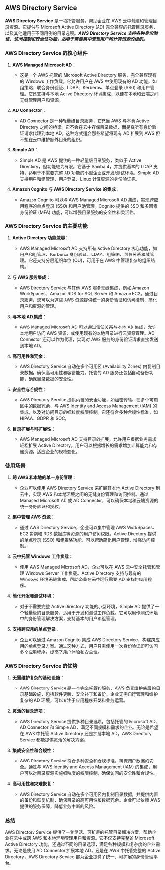 ## AWS Directory Service

**AWS Directory Service** 是一项托管服务，帮助企业在 AWS 云中创建和管理目录资源。它提供与 Microsoft Active Directory (AD) 完全兼容的托管目录服务，以及其他适用于不同用例的目录选项。***AWS Directory Service 支持各种身份验证、访问控制和安全性功能，适用于需要集中管理用户和计算资源的组织。***

### AWS Directory Service 的核心组件

1. **AWS Managed Microsoft AD**：
   - 这是一个 AWS 托管的 Microsoft Active Directory 服务，完全兼容现有的 Windows 工作负载。它允许用户在 AWS 中使用现有的 AD 功能，如组策略、联合身份验证、LDAP、Kerberos、单点登录 (SSO) 和用户管理。它还支持与本地 Active Directory 环境集成，以便在本地和云端之间无缝管理用户和资源。

2. **AD Connector**：
   - AD Connector 是一种轻量级目录服务，它充当 AWS 与本地 Active Directory 之间的桥梁。它不会在云中存储目录数据，而是将所有身份验证请求代理到本地 AD。这种方式适合那些希望将现有 AD 扩展到 AWS 但不想在云中维护额外目录的组织。

3. **Simple AD**：
   - Simple AD 是 AWS 提供的一种轻量级目录服务，类似于 Active Directory，但功能较为有限。它基于 Samba 4，并提供基本的 LDAP 支持，适用于不需要完整 AD 功能的小型企业或开发/测试环境。Simple AD 支持用户和组管理、用户登录、Linux 计算资源的身份验证等。

4. **Amazon Cognito 与 AWS Directory Service 的集成**：
   - Amazon Cognito 可以与 AWS Managed Microsoft AD 集成，实现跨应用程序的单点登录 (SSO) 和用户池管理。Cognito 提供的 SSO 和多因素身份验证 (MFA) 功能，可以增强目录服务的安全性和灵活性。

### AWS Directory Service 的主要功能

1. **Active Directory 功能兼容**：
   - AWS Managed Microsoft AD 支持所有 Active Directory 核心功能，如用户和组管理、Kerberos 身份验证、LDAP、组策略、信任关系和域管理。它还支持分层组织单位 (OU)，可用于在 AWS 中管理复杂的组织结构。

2. **与 AWS 服务集成**：
   - AWS Directory Service 与其他 AWS 服务无缝集成，例如 Amazon WorkSpaces、Amazon RDS for SQL Server 和 Amazon EC2。通过目录服务，您可以为这些 AWS 资源提供统一的身份验证和访问控制，简化用户和资源的管理。

3. **与本地 AD 集成**：
   - AWS Managed Microsoft AD 可以通过信任关系与本地 AD 集成，允许本地用户访问 AWS 资源，或使用现有的本地目录进行云资源管理。AD Connector 还可以作为代理，实现对 AWS 服务的身份验证请求直接发送到本地 AD。

4. **高可用性和冗余**：
   - AWS Directory Service 自动在多个可用区 (Availability Zones) 内复制目录数据，确保高可用性和容错能力。托管的 AD 服务还包括自动备份功能，确保目录数据的安全性。

5. **安全性与合规性**：
   - AWS Directory Service 提供内置的安全功能，如加密传输、在多个可用区中的数据冗余、与 AWS Identity and Access Management (IAM) 的集成，以及对访问目录的细粒度权限控制。它还符合多种合规性标准，如 HIPAA、GDPR 和 SOC。

6. **目录扩展与可扩展性**：
   - AWS Managed Microsoft AD 支持目录的扩展，允许用户根据业务需求轻松扩展 Active Directory。用户可以根据增长的需求增加计算能力和存储资源，适应企业的规模变化。

### 使用场景

1. **跨 AWS 和本地的单一身份管理**：
   - 企业可以使用 AWS Directory Service 来扩展其本地 Active Directory 到云中，实现 AWS 和本地环境之间的无缝身份管理和访问控制。通过 Managed Microsoft AD 或 AD Connector，可以确保本地和云端资源的统一身份验证和授权。

2. **集中管理 AWS 资源**：
   - 通过 AWS Directory Service，企业可以集中管理 AWS WorkSpaces、EC2 实例和 RDS 数据库等资源的用户访问权限。Active Directory 提供的单点登录 (SSO) 和组策略功能，可以帮助简化用户管理，增强访问控制。

3. **云中托管 Windows 工作负载**：
   - 使用 AWS Managed Microsoft AD，企业可以在 AWS 云中安全托管和管理 Windows Server 工作负载。Active Directory 支持与现有的 Windows 环境无缝集成，帮助企业在云中运行需要 AD 支持的应用程序。

4. **简化开发和测试环境**：
   - 对于不需要完整 Active Directory 功能的小型环境，Simple AD 提供了一个轻量级的目录服务，适用于开发和测试工作负载。它可以用作测试环境中的身份管理解决方案，支持基本的用户和组管理。

5. **支持跨应用的单点登录**：
   - 企业可以通过 Amazon Cognito 集成 AWS Directory Service，构建跨应用的单点登录方案。通过这种方式，用户只需使用一次身份验证即可访问多个应用程序，提高了用户体验和安全性。

### AWS Directory Service 的优势

1. **无需维护复杂的基础设施**：
   - AWS Directory Service 是一个完全托管的服务，AWS 负责维护底层的目录基础设施，包括软件更新、安全补丁和备份。企业无需自行管理和维护复杂的 AD 环境，可以专注于应用程序开发和业务运营。

2. **灵活的目录选项**：
   - AWS Directory Service 提供多种目录选项，包括托管的 Microsoft AD、AD Connector 和 Simple AD，满足不同规模和需求的企业。无论是希望在 AWS 中托管 Active Directory 还是扩展本地 AD，AWS Directory Service 都能提供灵活的解决方案。

3. **集成安全性和合规性**：
   - AWS Directory Service 符合多种安全和合规标准，确保用户数据的安全。通过与 AWS Identity and Access Management (IAM) 的集成，用户可以对目录资源实施细粒度的权限控制，确保访问的安全性和合规性。

4. **高可用性和灾难恢复**：
   - AWS Directory Service 自动在多个可用区内复制目录数据，并提供内置的备份和恢复机制，确保目录的高可用性和数据冗余。企业可以依赖 AWS 提供的服务保障，降低业务中断的风险。

### 总结

AWS Directory Service 提供了一套灵活、可扩展的托管目录解决方案，帮助企业在云中或跨 AWS 和本地环境管理用户和资源。它不仅支持完整的 Microsoft Active Directory 功能，还通过不同的目录选项，满足各种规模和复杂度的企业需求。无论是使用 AD Connector 扩展本地 AD，还是在 AWS 中托管完整的 Active Directory，AWS Directory Service 都为企业提供了统一、可扩展的身份管理平台。